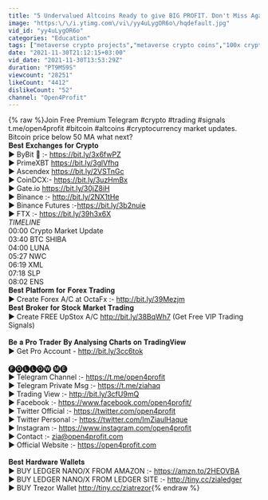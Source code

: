 ```yaml
---
title: "5 Undervalued Altcoins Ready to give BIG PROFIT. Don't Miss Again."
image: "https:\/\/i.ytimg.com\/vi\/yy4uLygOR6o\/hqdefault.jpg"
vid_id: "yy4uLygOR6o"
categories: "Education"
tags: ["metaverse crypto projects","metaverse crypto coins","100x crypto"]
date: "2021-11-30T21:12:15+03:00"
vid_date: "2021-11-30T13:53:29Z"
duration: "PT9M59S"
viewcount: "28251"
likeCount: "4412"
dislikeCount: "52"
channel: "Open4Profit"
---
```

{% raw %}Join Free Premium Telegram #crypto #trading #signals t.me/open4profit #bitcoin #altcoins #cryptocurrency market updates. Bitcoin price below 50 MA what next?<br />𝐁𝐞𝐬𝐭 𝐄𝐱𝐜𝐡𝐚𝐧𝐠𝐞𝐬 𝐟𝐨𝐫 𝐂𝐫𝐲𝐩𝐭𝐨<br />► ByBit 🏅 :- <a rel="nofollow" target="blank" href="https://bit.ly/3x6fwPZ">https://bit.ly/3x6fwPZ</a><br />► PrimeXBT <a rel="nofollow" target="blank" href="https://bit.ly/3glVfhq">https://bit.ly/3glVfhq</a><br />► Ascendex <a rel="nofollow" target="blank" href="https://bit.ly/2VSTnGc">https://bit.ly/2VSTnGc</a><br />► CoinDCX:- <a rel="nofollow" target="blank" href="https://bit.ly/3uzHmBx">https://bit.ly/3uzHmBx</a><br />► Gate.io <a rel="nofollow" target="blank" href="https://bit.ly/30jZ8iH">https://bit.ly/30jZ8iH</a><br />► Binance :- <a rel="nofollow" target="blank" href="http://bit.ly/2NX1tHe">http://bit.ly/2NX1tHe</a><br />► Binance Futures :-<a rel="nofollow" target="blank" href="https://bit.ly/3b2nuie">https://bit.ly/3b2nuie</a><br />► FTX :- <a rel="nofollow" target="blank" href="https://bit.ly/39h3x6X">https://bit.ly/39h3x6X</a><br />*TIMELINE*<br />00:00 Crypto Market Update<br />03:40 BTC SHIBA<br />04:00 LUNA<br />05:27 NWC<br />06:19 XML<br />07:18 SLP<br />08:02 ENS<br />𝐁𝐞𝐬𝐭 𝐏𝐥𝐚𝐭𝐟𝐨𝐫𝐦 𝐟𝐨𝐫 𝐅𝐨𝐫𝐞𝐱 𝐓𝐫𝐚𝐝𝐢𝐧𝐠<br />► Create Forex A/C at OctaFx :- <a rel="nofollow" target="blank" href="http://bit.ly/39Mezjm">http://bit.ly/39Mezjm</a><br />𝐁𝐞𝐬𝐭 𝐁𝐫𝐨𝐤𝐞𝐫 𝐟𝐨𝐫 𝐒𝐭𝐨𝐜𝐤 𝐌𝐚𝐫𝐤𝐞𝐭 𝐓𝐫𝐚𝐝𝐢𝐧𝐠<br />► Create FREE UpStox A/C <a rel="nofollow" target="blank" href="http://bit.ly/38BqWh7">http://bit.ly/38BqWh7</a> (Get Free VIP Trading Signals)<br /><br />𝐁𝐞 𝐚 𝐏𝐫𝐨 𝐓𝐫𝐚𝐝𝐞𝐫 𝐁𝐲 𝐀𝐧𝐚𝐥𝐲𝐬𝐢𝐧𝐠 𝐂𝐡𝐚𝐫𝐭𝐬 𝐨𝐧 𝐓𝐫𝐚𝐝𝐢𝐧𝐠𝐕𝐢𝐞𝐰<br />► Get Pro Account - <a rel="nofollow" target="blank" href="http://bit.ly/3cc6tok">http://bit.ly/3cc6tok</a><br /><br />🅕🅞🅛🅛🅞🅦 🅜🅔<br />► Telegram Channel :- <a rel="nofollow" target="blank" href="https://t.me/open4profit">https://t.me/open4profit</a><br />► Telegram Private Msg :- <a rel="nofollow" target="blank" href="https://t.me/ziahaq">https://t.me/ziahaq</a><br />► Trading View :- <a rel="nofollow" target="blank" href="http://bit.ly/3cfU9mQ">http://bit.ly/3cfU9mQ</a><br />► Facebook :- <a rel="nofollow" target="blank" href="https://www.facebook.com/open4profit/">https://www.facebook.com/open4profit/</a><br />► Twitter Official :- <a rel="nofollow" target="blank" href="https://twitter.com/open4profit">https://twitter.com/open4profit</a><br />► Twitter Personal :- <a rel="nofollow" target="blank" href="https://twitter.com/ImZiaulHaque">https://twitter.com/ImZiaulHaque</a><br />► Instagram :- <a rel="nofollow" target="blank" href="https://www.instagram.com/open4profit">https://www.instagram.com/open4profit</a><br />► Contact :- zia@open4profit.com<br />► Official Website :- <a rel="nofollow" target="blank" href="https://open4profit.com">https://open4profit.com</a><br /><br />𝐁𝐞𝐬𝐭 𝐇𝐚𝐫𝐝𝐰𝐚𝐫𝐞 𝐖𝐚𝐥𝐥𝐞𝐭𝐬<br />► BUY LEDGER NANO/X FROM AMAZON :- <a rel="nofollow" target="blank" href="https://amzn.to/2HEOVBA">https://amzn.to/2HEOVBA</a><br />► BUY LEDGER NANO/X FROM LEDGER SITE :- <a rel="nofollow" target="blank" href="http://tiny.cc/zialedger">http://tiny.cc/zialedger</a><br />► BUY Trezor Wallet <a rel="nofollow" target="blank" href="http://tiny.cc/ziatrezor">http://tiny.cc/ziatrezor</a>{% endraw %}
